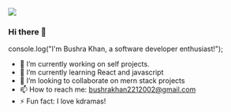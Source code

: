 ![](https://komarev.com/ghpvc/?username=bushkhan)
### Hi there 👋

<!--

-->
console.log("I'm Bushra Khan, a software developer enthusiast!");

- 🔭 I’m currently working on self projects.
- 🌱 I’m currently learning React and javascript
- 👯 I’m looking to collaborate on mern stack projects
- 📫 How to reach me: bushrakhan2212002@gmail.com
- ⚡ Fun fact: I love kdramas!
